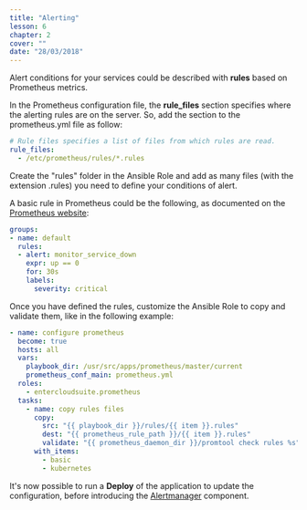 ```yaml
---
title: "Alerting"
lesson: 6
chapter: 2
cover: ""
date: "28/03/2018"
---
```


Alert conditions for your services could be described with **rules** based on Prometheus metrics.

In the Prometheus configuration file, the **rule_files** section specifies where the alerting rules are on the server. So, add the section to the prometheus.yml file as follow:

```yaml
# Rule files specifies a list of files from which rules are read.
rule_files:
  - /etc/prometheus/rules/*.rules
```

Create the "rules" folder in the Ansible Role and add as many files (with the extension .rules) you need to define your conditions of alert.

A basic rule in Prometheus could be the following, as documented on the [Prometheus website](https://prometheus.io/docs/prometheus/latest/configuration/alerting_rules/):

```yaml
groups:
- name: default
  rules:
  - alert: monitor_service_down
    expr: up == 0
    for: 30s
    labels:
      severity: critical
```

Once you have defined the rules, customize the Ansible Role to copy and validate them, like in the following example:

```yaml
- name: configure prometheus
  become: true
  hosts: all
  vars:
    playbook_dir: /usr/src/apps/prometheus/master/current
    prometheus_conf_main: prometheus.yml
  roles:
    - entercloudsuite.prometheus
  tasks:
    - name: copy rules files
      copy:
        src: "{{ playbook_dir }}/rules/{{ item }}.rules"
        dest: "{{ prometheus_rule_path }}/{{ item }}.rules"
        validate: "{{ prometheus_daemon_dir }}/promtool check rules %s"
      with_items:
        - basic
        - kubernetes
```

It's now possible to run a **Deploy** of the application to update the configuration, before introducing the [Alertmanager](alertmanager) component.